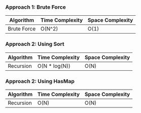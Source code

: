 ### Approach 1: Brute Force

| Algorithm              | Time Complexity   | Space Complexity  |
|----------------------- | ----------------- | ----------------- |
| Brute Force            | O(N^2)            | O(1)            |

### Approach 2: Using Sort


| Algorithm              | Time Complexity          | Space Complexity  |
|----------------------- | ------------------------ | ----------------- |
| Recursion              | O(N * log(N))            | O(N)              |

### Approach 2: Using HasMap


| Algorithm              | Time Complexity          | Space Complexity  |
|----------------------- | ------------------------ | ----------------- |
| Recursion              | O(N)                     | O(N)              |

